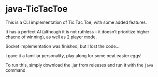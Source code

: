 # java-TicTacToe

This is a CLI implementation of Tic Tac Toe, with some added features. 

It has a perfect AI (although it is not ruthless - it doesn't prioritize higher chacne of winning), as well as 2 player mode.

Socket implementation was finished, but I lost the code...

I gave it a familiar personality, play along for some neat easter eggs!

To run this, simply download the .jar from releases and run it with the ```java``` command

